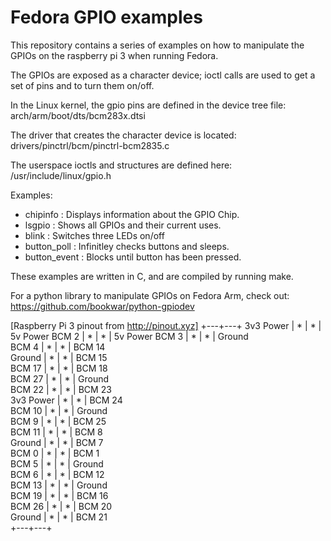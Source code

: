 # Fedora GPIO examples

This repository contains a series of examples on how to manipulate 
the GPIOs on the raspberry pi 3 when running Fedora.

The GPIOs are exposed as a character device; ioctl calls are used
to get a set of pins and to turn them on/off.

In the Linux kernel, the gpio pins are defined in the device tree file:
arch/arm/boot/dts/bcm283x.dtsi

The driver that creates the character device is located:
drivers/pinctrl/bcm/pinctrl-bcm2835.c

The userspace ioctls and structures are defined here:
/usr/include/linux/gpio.h

Examples:
- chipinfo     : Displays information about the GPIO Chip. 
- lsgpio       : Shows all GPIOs and their current uses.
- blink        : Switches three LEDs on/off 
- button_poll  : Infinitley checks buttons and sleeps.
- button_event : Blocks until button has been pressed.

These examples are written in C, and are compiled by running make.

For a python library to manipulate GPIOs on Fedora Arm, check out:
https://github.com/bookwar/python-gpiodev

[Raspberry Pi 3 pinout from http://pinout.xyz]
          +---+---+
3v3 Power | * | * | 5v Power
BCM 2     | * | * | 5v Power
BCM 3     | * | * | Ground  
BCM 4     | * | * | BCM 14  
Ground    | * | * | BCM 15  
BCM 17    | * | * | BCM 18  
BCM 27    | * | * | Ground  
BCM 22    | * | * | BCM 23  
3v3 Power | * | * | BCM 24  
BCM 10    | * | * | Ground  
BCM 9     | * | * | BCM 25  
BCM 11    | * | * | BCM 8   
Ground    | * | * | BCM 7   
BCM 0     | * | * | BCM 1   
BCM 5     | * | * | Ground  
BCM 6     | * | * | BCM 12  
BCM 13    | * | * | Ground  
BCM 19    | * | * | BCM 16  
BCM 26    | * | * | BCM 20  
Ground    | * | * | BCM 21  
          +---+---+
